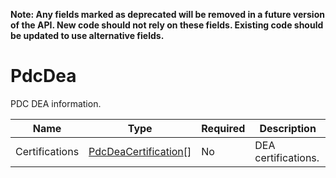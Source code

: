 **Note: Any fields marked as deprecated will be removed in a future version of the API. New code should not rely on these fields. Existing code should be updated to use alternative fields.**

# PdcDea

PDC DEA information.

| Name | Type | Required | Description |
| - | - | - | - |
| Certifications | [PdcDeaCertification](pdc-dea-certification.md)[] | No | DEA certifications. |
